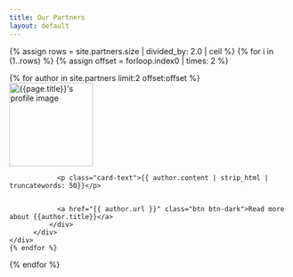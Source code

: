 ```yaml
---
title: Our Partners
layout: default
---
```

{% assign rows = site.partners.size | divided_by: 2.0 | ceil %}
{% for i in (1..rows) %}
  {% assign offset = forloop.index0 | times: 2 %}
  <div class="row">
    {% for author in site.partners limit:2 offset:offset %}
     <div class="col-md-6 mt-3">
          <div class="card h-100">
              <div class="card-body">
              <img class="align-self-center mr-3  float-right thumb-post" src="{{author.image}}"
                             alt="{{page.title}}'s profile image" height="150" width="150">


                <p class="card-text">{{ author.content | strip_html | truncatewords: 50}}</p>


                <a href="{{ author.url }}" class="btn btn-dark">Read more about {{author.title}}</a>
              </div>
          </div>
    </div>
    {% endfor %}
  </div>
{% endfor %}
